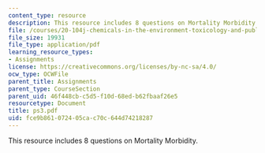 ```yaml
---
content_type: resource
description: This resource includes 8 questions on Mortality Morbidity.
file: /courses/20-104j-chemicals-in-the-environment-toxicology-and-public-health-be-104j-spring-2005/fce9b861072405cac70c644d74218287_ps3.pdf
file_size: 19931
file_type: application/pdf
learning_resource_types:
- Assignments
license: https://creativecommons.org/licenses/by-nc-sa/4.0/
ocw_type: OCWFile
parent_title: Assignments
parent_type: CourseSection
parent_uid: 46f448cb-c5d5-f10d-68ed-b62fbaaf26e5
resourcetype: Document
title: ps3.pdf
uid: fce9b861-0724-05ca-c70c-644d74218287
---
```

This resource includes 8 questions on Mortality Morbidity.